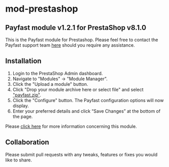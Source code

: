 # mod-prestashop

## Payfast module v1.2.1 for PrestaShop v8.1.0

This is the Payfast module for Prestashop. Please feel free to contact the Payfast support team [here](https://payfast.io/contact/) should you require any assistance.

## Installation
1. Login to the PrestaShop Admin dashboard.
2. Navigate to "Modules" -> "Module Manager".
3. Click the "Upload a module" button.
4. Click "Drop your module archive here or select file" and select ["payfast.zip"](https://github.com/Payfast/mod-prestashop/releases/download/v1.2.1/payfast.zip).
5. Click the "Configure" button. The Payfast configuration options will now display.
6. Enter your preferred details and click “Save Changes” at the bottom of the page.

Please [click here](https://payfast.io/integration/shopping-carts/prestashop/) for more information concerning this module.

## Collaboration

Please submit pull requests with any tweaks, features or fixes you would like to share.
